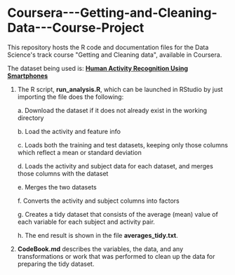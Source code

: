 # Coursera---Getting-and-Cleaning-Data---Course-Project

This repository hosts the R code and documentation files for the Data Science's track course "Getting and Cleaning data", available in Coursera.

The dataset being used is: [**Human Activity Recognition Using Smartphones**](http://archive.ics.uci.edu/ml/datasets/Human+Activity+Recognition+Using+Smartphones)

1. The R script, **run_analysis.R**, which can be launched in RStudio by just importing the file does the following:

   a. Download the dataset if it does not already exist in the working directory

   b. Load the activity and feature info

   c. Loads both the training and test datasets, keeping only those columns which reflect a mean or standard deviation

   d. Loads the activity and subject data for each dataset, and merges those columns with the dataset

   e. Merges the two datasets

   f. Converts the activity and subject columns into factors

   g. Creates a tidy dataset that consists of the average (mean) value of each variable for each subject and activity pair.

   h. The end result is shown in the file **averages_tidy.txt**.
   
2. **CodeBook.md** describes the variables, the data, and any transformations or work that was performed to clean up the data for            preparing the tidy dataset.
